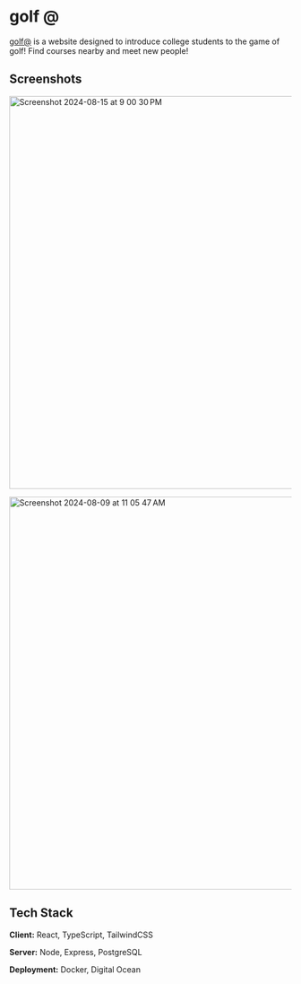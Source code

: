 
# golf @

<a href="http://golfatcollege.com">golf@</a>
is a website designed to introduce college students to the game of golf! Find courses nearby and meet new people!
## Screenshots

<img width="700" alt="Screenshot 2024-08-15 at 9 00 30 PM" src="https://github.com/user-attachments/assets/c74c20aa-e5fa-433c-88c3-3aa2c5adbf1e">
<p> </p>
<img width="700" alt="Screenshot 2024-08-09 at 11 05 47 AM" src="https://github.com/user-attachments/assets/6aaf7ecc-fc47-4e2d-9f7d-4377624a8b91">


## Tech Stack

**Client:** React, TypeScript, TailwindCSS

**Server:** Node, Express, PostgreSQL

**Deployment:** Docker, Digital Ocean

